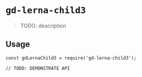 # `gd-lerna-child3`

> TODO: description

## Usage

```
const gdLernaChild3 = require('gd-lerna-child3');

// TODO: DEMONSTRATE API
```
